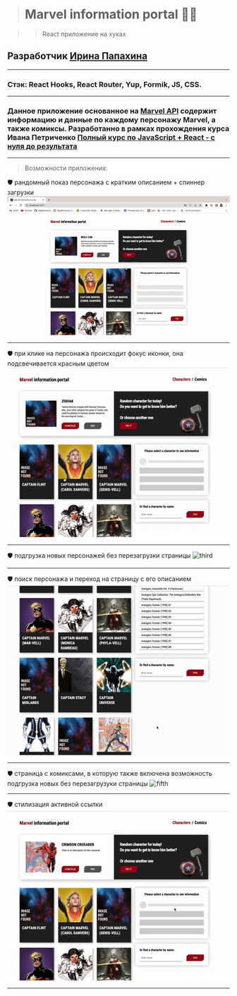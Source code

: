 > # **Marvel** information portal :superhero_man:

>>React приложение на хуках

## Разработчик [Ирина Папахина](https://github.com/PapakhinaIrina) 
___
### Стэк: React Hooks, React Router, Yup, Formik, JS, CSS.

___
### Данное приложение основанное на [Marvel API](https://developer.marvel.com/) содержит информацию и данные по каждому персонажу Marvel, а также  комиксы. Разработанно в рамках прохождения курса Ивана Петриченко [Полный курс по JavaScript + React - с нуля до результата](https://www.udemy.com/course/javascript_full/)
___
 >Возможности приложения:

:shield: рандомный показ персонажа с кратким описанием + спиннер загрузки
![first](gifs/1.gif)
___

:shield: при клике на персонажа происходит фокус иконки, она подсвечивается красным цветом
![second](gifs/2.gif)
___

:shield: подгрузка новых персонажей без перезагрузки страницы 
![third](gifs/3.gif)
___

:shield: поиск персонажа и переход на страницу с его описанием
![fourth](gifs/4.gif)
___

:shield: страница с комиксами, в которую также включена возможность подгрузка новых без перезагрузуки страницы
![fifth](gifs/5.gif)
___

:shield: стилизация активной ссылки 
![sixth](gifs/6.gif)
___